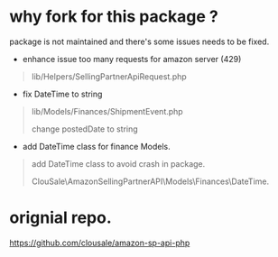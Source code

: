 # why fork for this package ?
package is not maintained and there's some issues needs to be fixed.

- enhance issue too many requests for amazon server (429)
> lib/Helpers/SellingPartnerApiRequest.php
- fix DateTime to string
> lib/Models/Finances/ShipmentEvent.php
> 
> change postedDate to string
- add DateTime class for finance Models.
> add DateTime class to avoid crash in package.
> 
> ClouSale\AmazonSellingPartnerAPI\Models\Finances\DateTime.


# orignial repo.
https://github.com/clousale/amazon-sp-api-php
